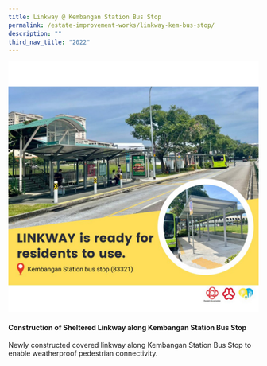 ```yaml
---
title: Linkway @ Kembangan Station Bus Stop
permalink: /estate-improvement-works/linkway-kem-bus-stop/
description: ""
third_nav_title: "2022"
---
```


<p><img src="/images/Estate Improvements/KCC Station Linkway.jpg" alt="@ SeniorCitizens" alt=""></p>

#### Construction of Sheltered Linkway along Kembangan Station Bus Stop  ####

Newly constructed covered linkway along Kembangan Station Bus Stop to enable weatherproof pedestrian connectivity.